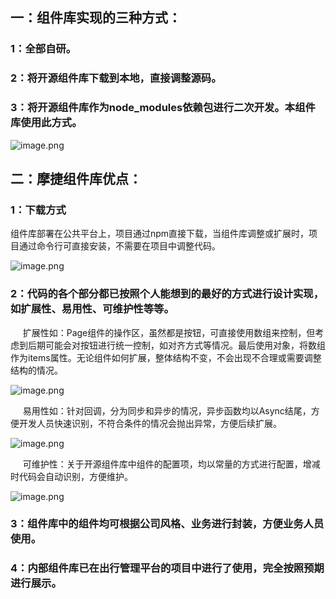 ## 一：组件库实现的三种方式：

### 1：全部自研。

### 2：将开源组件库下载到本地，直接调整源码。

### 3：将开源组件库作为node\_modules依赖包进行二次开发。本组件库使用此方式。

![image.png](https://alidocs.oss-cn-zhangjiakou.aliyuncs.com/res/meonaA1yee2znXxj/img/2568a0ac-1d91-4202-8520-61a5b3b7e630.png)

## 二：摩捷组件库优点：

### 1：下载方式

组件库部署在公共平台上，项目通过npm直接下载，当组件库调整或扩展时，项目通过命令行可直接安装，不需要在项目中调整代码。

![image.png](https://alidocs.oss-cn-zhangjiakou.aliyuncs.com/res/meonaA1yee2znXxj/img/7a8a870b-ec52-4c46-89c4-223bd0288831.png)

### 2：代码的各个部分都已按照个人能想到的最好的方式进行设计实现，如扩展性、易用性、可维护性等等。

     扩展性如：Page组件的操作区，虽然都是按钮，可直接使用数组来控制，但考虑到后期可能会对按钮进行统一控制，如对齐方式等情况。最后使用对象，将数组作为items属性。无论组件如何扩展，整体结构不变，不会出现不合理或需要调整结构的情况。

![image.png](https://alidocs.oss-cn-zhangjiakou.aliyuncs.com/res/meonaA1yee2znXxj/img/505ed599-f45f-4f1a-a037-105c09639a02.png)

     易用性如：针对回调，分为同步和异步的情况，异步函数均以Async结尾，方便开发人员快速识别，不符合条件的情况会抛出异常，方便后续扩展。

![image.png](https://alidocs.oss-cn-zhangjiakou.aliyuncs.com/res/meonaA1yee2znXxj/img/f0c6ca45-252a-4998-b64e-6bddaccbb07d.png)

     可维护性：关于开源组件库中组件的配置项，均以常量的方式进行配置，增减时代码会自动识别，方便维护。

![image.png](https://alidocs.oss-cn-zhangjiakou.aliyuncs.com/res/meonaA1yee2znXxj/img/63c1774d-4777-40cd-b496-633da3d30103.png)

### 3：组件库中的组件均可根据公司风格、业务进行封装，方便业务人员使用。

### 4：内部组件库已在出行管理平台的项目中进行了使用，完全按照预期进行展示。

